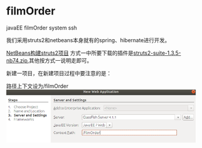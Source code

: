 # filmOrder
javaEE filmOrder system ssh

我们采用struts2和netbeans本身就有的spring、hibernate进行开发。

[NetBeans构建struts2项目](https://blog.csdn.net/sullivanbs/article/details/17278981)
方式一中所要下载的插件是[struts2-suite-1.3.5-nb74.zip](https://github.com/filmOrder/filmOrder/blob/master/struts2-suite-1.3.5-nb74.zip),其他按方式一说明走即可。

新建一项目，在新建项目过程中要注意的是：

路径上下文设为/filmOrder
![](https://github.com/filmOrder/filmOrder/blob/master/uploadedPic/1.png)
